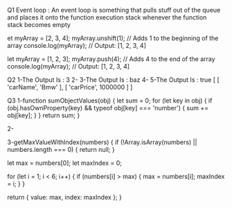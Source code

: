 Q1
Event loop : An event loop is something that pulls stuff out of the queue and places it onto the function execution stack whenever the function stack becomes empty

et myArray = [2, 3, 4];
myArray.unshift(1); // Adds 1 to the beginning of the array
console.log(myArray); // Output: [1, 2, 3, 4]

let myArray = [1, 2, 3];
myArray.push(4); // Adds 4 to the end of the array
console.log(myArray); // Output: [1, 2, 3, 4]

Q2
1-The Output Is : 3
2-
3-The Output Is : baz
4-
5-The Output Is : true
[ [ 'carName', 'Bmw' ], [ 'carPrice', 1000000 ] ]

Q3
1-function sumObjectValues(obj) {
  let sum = 0;
  for (let key in obj) {
    if (obj.hasOwnProperty(key) && typeof obj[key] === 'number') {
      sum += obj[key];
    }
  }
  return sum;
}

2-

3-getMaxValueWithIndex(numbers) {
  if (!Array.isArray(numbers) || numbers.length === 0) {
    return null;
  }

  let max = numbers[0];
  let maxIndex = 0;

  for (let i = 1; i < 6; i++) {
    if (numbers[i] > max) {
      max = numbers[i];
      maxIndex = i;
    }
  }

  return { value: max, index: maxIndex };
}
